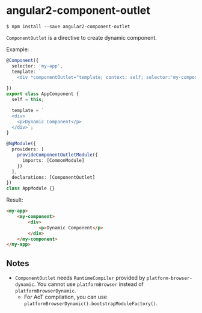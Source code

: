 # angular2-component-outlet

```
$ npm install --save angular2-component-outlet
```

`ComponentOutlet` is a directive to create dynamic component.

Example: 

```ts
@Component({
  selector: 'my-app',
  template: `
    <div *componentOutlet="template; context: self; selector:'my-component'"></div>
  `
})
export class AppComponent {
  self = this;

  template = `
  <div>
    <p>Dynamic Component</p>
  </div>`;
}

@NgModule({
  providers: [
    provideComponentOutletModule({
      imports: [CommonModule]
    })
  ],
  declarations: [ComponentOutlet]
})
class AppModule {}
```

Result: 

```html
<my-app>
    <my-component>
        <div>
            <p>Dynamic Component</p>
        </div>
    </my-component>
</my-app>
```

## Notes

- `ComponentOutlet` needs `RuntimeCompiler` provided by `platform-browser-dynamic`. You cannot use `platformBrowser` instead of `platformBrowserDynamic`.
  - For AoT compilation, you can use `platformBrowserDynamic().bootstrapModuleFactory()`.

